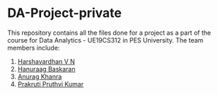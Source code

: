 # DA-Project-private

This repository contains all the files done for a project as a part of the course for Data Analytics - UE19CS312 in PES University.
The team members include:
1. [Harshavardhan V N](https://github.com/ausdauerer)
2. [Hanuraag Baskaran](https://github.com/HanuraagBaskaran)
3. [Anurag Khanra](https://github.com/anuragisfree)
4. [Prakruti Pruthvi Kumar](https://github.com/ppk2203)
